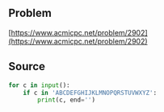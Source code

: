 ## Problem

[https://www.acmicpc.net/problem/2902](https://www.acmicpc.net/problem/2902)

## Source

```py
for c in input():
    if c in 'ABCDEFGHIJKLMNOPQRSTUVWXYZ':
        print(c, end='')
```